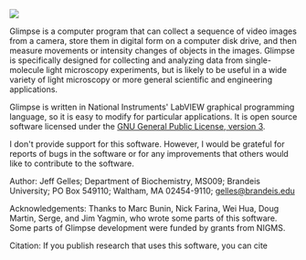 ![](http://gelles-brandeis.github.io/Glimpse/Glimpse%20logo3s.jpg)

Glimpse is a computer program that can collect a sequence of video images from a camera, store them in digital form on a computer disk drive, and then measure movements or intensity changes of objects in the images. Glimpse is specifically designed for collecting and analyzing data from single-molecule light microscopy experiments, but is likely to be useful in a wide variety of light microscopy or more general scientific and engineering applications.

Glimpse is written in National Instruments' LabVIEW graphical programming language, so it is easy to modify for particular applications.  It is open source software licensed under the [GNU General Public License, version 3](http://www.gnu.org/licenses/gpl-3.0.txt).

I don't provide support for this software.  However, I would be grateful for reports of bugs in the software or for any improvements that others would like to contribute to the software.

Author:
Jeff Gelles;
Department of Biochemistry, MS009;
Brandeis University;
PO Box 549110;
Waltham, MA 02454-9110;
gelles@brandeis.edu

Acknowledgements:  Thanks to Marc Bunin, Nick Farina, Wei Hua, Doug Martin, Serge, and Jim Yagmin, who  wrote some parts of this software.  Some parts of Glimpse development were funded by grants from NIGMS.

Citation:  If you publish research that uses this software, you can cite  